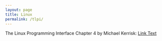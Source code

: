```yaml
---
layout: page
title: Linux
permalink: /tlpi/
---
```


The Linux Programming Interface Chapter 4 by Michael Kerrisk: [Link Text]({{site.url}}/tlpi/2023/05/22/the-linux-programming-interface.html)